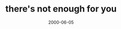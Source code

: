 ---
layout: base.njk
title : 'there&#39;s not enough for you' 
view_title : 'there&#39;s not enough for you' 
year : '2000' 
date : '2000-06-05' 
img_file : '/drawing/chips.png' 
html_file : 'notenough' 
next_html : 'whatthehe.html' 
year_order : '368' 
permalink : "title/{{html_file}}.html"
---